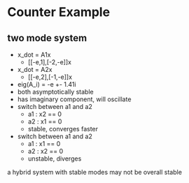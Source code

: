# Counter Example

## two mode system

- x_dot = A1x
  - [[-e,1],[-2,-e]]x
- x_dot = A2x
  - [[-e,2],[-1,-e]]x
- eig(A_i) = -e +- 1.41i
- both asymptotically stable
- has imaginary component, will oscillate
- switch between a1 and a2
  - a1 : x2 == 0
  - a2 : x1 == 0
  - stable, converges faster
- switch between a1 and a2
  - a1 : x1 == 0
  - a2 : x2 == 0
  - unstable, diverges

a hybrid system with stable modes may not be overall stable
